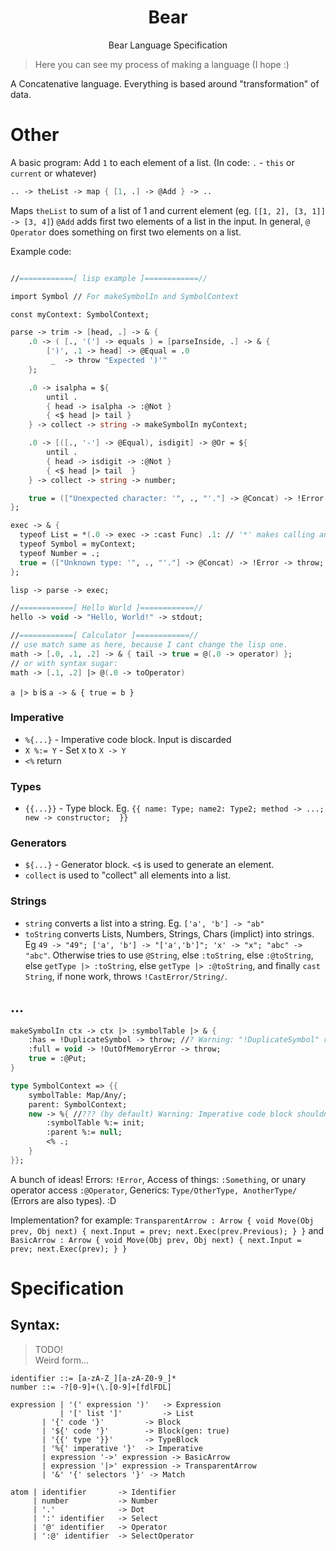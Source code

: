 <h1 align="center"> Bear </h1>
<p align="center">Bear Language Specification</p>

> Here you can see my process of making a language (I hope :)  

A Concatenative language. Everything is based around "transformation" of data.

# Other

A basic program: Add `1` to each element of a list.
(In code: `.` - `this` or `current` or whatever)
```fsharp
.. -> theList -> map { [1, .] -> @Add } -> ..
```
Maps `theList` to sum of a list of 1 and current element (eg. `[[1, 2], [3, 1]] -> [3, 4]`) `@Add` adds first two elements of a list in the input. In general, `@` `Operator` does something on first two elements on a list.

Example code:
```fsharp

//============[ lisp example ]============//

import Symbol // For makeSymbolIn and SymbolContext

const myContext: SymbolContext;

parse -> trim -> [head, .] -> & {
  	.0 -> ( [., '('] -> equals ) = [parseInside, .] -> & {
		[')', .1 -> head] -> @Equal = .0
		 _  -> throw "Expected ')'"
	};

  	.0 -> isalpha = ${
		until .
		{ head -> isalpha -> :@Not }
		{ <$ head |> tail }
	} -> collect -> string -> makeSymbolIn myContext;

	.0 -> [([., '-'] -> @Equal), isdigit] -> @Or = ${
		until .
		{ head -> isdigit -> :@Not }
		{ <$ head |> tail  }
	} -> collect -> string -> number;

   	true = (["Unexpected character: '", ., "'."] -> @Concat) -> !Error -> throw;
};

exec -> & {
  typeof List = *(.0 -> exec -> :cast Func) .1: // '*' makes calling an expression possible
  typeof Symbol = myContext;
  typeof Number = .;
  true = (["Unknown type: '", ., "'."] -> @Concat) -> !Error -> throw;
};

lisp -> parse -> exec;

//============[ Hello World ]============//
hello -> void -> "Hello, World!" -> stdout;

//============[ Calculator ]============//
// use match same as here, because I cant change the lisp one.
math -> [.0, .1, .2] -> & { tail -> true = @(.0 -> operator) };
// or with syntax sugar:
math -> [.1, .2] |> @(.0 -> toOperator)
```

`a |> b` is `a -> & { true = b }`

### Imperative
* `%{...}` - Imperative code block. Input is discarded
* `X %:= Y` - Set `X` to `X -> Y`
* `<%` return

### Types
* `{{...}}` - Type block. Eg. `{{ name: Type; name2: Type2; method -> ...; new -> constructor;  }}`

### Generators
* `${...}` - Generator block. `<$` is used to generate an element.
* `collect` is used to "collect" all elements into a list.

### Strings
* `string` converts a list into a string. Eg. `['a', 'b'] -> "ab"`
* `toString` converts Lists, Numbers, Strings, Chars (implict) into strings. Eg `49 -> "49"; ['a', 'b'] -> "['a','b']"; 'x' -> "x"; "abc" -> "abc"`.
Otherwise tries to use `@String`, 
else `:toString`,
else `:@toString`,
else `getType |> :toString`,
else `getType |> :@toString`,
and finally `cast String`,
if none work, throws `!CastError/String/`.

## ...
```fsharp
makeSymbolIn ctx -> ctx |> :symbolTable |> & {
	:has = !DuplicateSymbol -> throw; //? Warning: "!DuplicateSymbol" receives input! To remove this warning add ". ->" in front of "!DuplicateSymbol".
	:full = void -> !OutOfMemoryError -> throw;
	true = :@Put;
}

type SymbolContext => {{
	symbolTable: Map/Any/;
	parent: SymbolContext;
	new -> %{ //??? (by default) Warning: Imperative code block shouldn't be used. 
		:symbolTable %:= init;
		:parent %:= null;
		<% .;
	}
}};

```

A bunch of ideas! Errors: `!Error`, Access of things: `:Something`, or unary operator access `:@Operator`, Generics: `Type/OtherType, AnotherType/` (Errors are also types).
:D

Implementation?
for example: `TransparentArrow : Arrow { void Move(Obj prev, Obj next) { next.Input = prev; next.Exec(prev.Previous); } }`
and `BasicArrow : Arrow { void Move(Obj prev, Obj next) { next.Input = prev; next.Exec(prev); } }`

# Specification

## Syntax:

> TODO!  
Weird form...
```
identifier ::= [a-zA-Z_][a-zA-Z0-9_]*
number ::= -?[0-9]+(\.[0-9]+[fdlFDL]

expression | '(' expression ')'   -> Expression
           | '[' list ']'         -> List
	   | '{' code '}'         -> Block
	   | '${' code '}'        -> Block(gen: true)
	   | '{{' type '}}'       -> TypeBlock
	   | '%{' imperative '}'  -> Imperative
	   | expression '->' expression -> BasicArrow
	   | expression '|>' expression -> TransparentArrow
	   | '&' '{' selectors '}' -> Match
	   
atom | identifier       -> Identifier
     | number           -> Number
     | '.'              -> Dot
     | ':' identifier   -> Select
     | '@' identifier   -> Operator
     | ':@' identifier  -> SelectOperator
     
```
